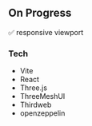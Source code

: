 ## On Progress

✅️ responsive viewport

### Tech 

 - Vite
 - React
 - Three.js
 - ThreeMeshUI
 - Thirdweb
 - openzeppelin

